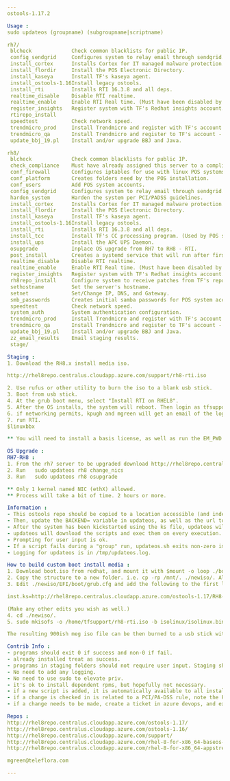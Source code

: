 ```yaml
---
ostools-1.17.2

Usage :
sudo updateos (groupname) (subgroupname|scriptname)

rh7/
 blcheck             Check common blacklists for public IP.
 config_sendgrid     Configures system to relay email through sendgrid. Need A
 install_cortex      Installs Cortex for IT managed malware protection.
 install_flordir     Install the POS Electronic Directory.
 install_kaseya      Install TF's kaseya agent.
 install_ostools-1.16Install legacy ostools.
 install_rti         Installs RTI 16.3.8 and all deps.
 realtime_disable    Disable RTI realtime.
 realtime_enable     Enable RTI Real time. (Must have been disabled by updateos
 register_insights   Register system with TF's Redhat insights account.
 rtirepo_install     
 speedtest           Check network speed.
 trendmicro_prod     Install Trendmicro and register with TF's account - produc
 trendmicro_qa       Install Trendmicro and register to TF's account - qa folde
 update_bbj_19.pl    Install and/or upgrade BBJ and Java.

rh8/
 blcheck             Check common blacklists for public IP.
 check_compliance    Must have already assigned this server to a compliance pro
 conf_firewall       Configures iptables for use with linux POS systems.
 conf_platform       Creates folders need by the POS installation.
 conf_users          Add POS system accounts.
 config_sendgrid     Configures system to relay email through sendgrid. Need A
 harden_system       Harden the system per PCI/PADSS guidelines.
 install_cortex      Installs Cortex for IT managed malware protection.
 install_flordir     Install the POS Electronic Directory.
 install_kaseya      Install TF's kaseya agent.
 install_ostools-1.16Install legacy ostools.
 install_rti         Installs RTI 16.3.8 and all deps.
 install_tcc         Install TF's CC processing program. (Used by POS software)
 install_ups         Install the APC UPS Daemon.
 osupgrade           Inplace OS upgrade from RH7 to RH8 - RTI.
 post_install        Creates a systemd service that will run after first reboot
 realtime_disable    Disable RTI realtime.
 realtime_enable     Enable RTI Real time. (Must have been disabled by updateos
 register_insights   Register system with TF's Redhat insights account.
 rh8repo_install     Configure system to receive patches from TF's repo server.
 sethostname         Set the server's hostname.
 setnet              Set/Change IP, DNS, and Gateway.
 smb_passwords       Creates initial samba passwords for POS system accounts.
 speedtest           Check network speed.
 system_auth         System authentication configuration.
 trendmicro_prod     Install Trendmicro and register with TF's account - produc
 trendmicro_qa       Install Trendmicro and register to TF's account - qa folde
 update_bbj_19.pl    Install and/or upgrade BBJ and Java.
 zz_email_results    Email staging results.
 stage/

Staging :
1. Download the RH8.x install media iso.  

http://rhel8repo.centralus.cloudapp.azure.com/support/rh8-rti.iso

2. Use rufus or other utility to burn the iso to a blank usb stick.  
3. Boot from usb stick.  
4. At the grub boot menu, select "Install RTI on RHEL8".  
5. After the OS installs, the system will reboot. Then login as tfsupport - (normal daisy tfsupport password). You will be forced to change the tfsupport password on first login.  
6. if networking permits, kpugh and mgreen will get an email of the log file from the staging process.  
7. run RTI.
$linuxbbx

** You will need to install a basis license, as well as run the EM_PWD script to set the enterprise manager password.**

OS Upgrade :
RH7-RH8 :
1. From the rh7 server to be upgraded download http://rhel8repo.centralus.cloudapp.azure.com/ostools-1.17/updateos , make it executable, and place it in /bin.
2. Run   sudo updateos rh8 change_nics
3. Run   sudo updateos rh8 osupgrade

** Only 1 kernel named NIC (ethX) allowed.
** Process will take a bit of time. 2 hours or more.

Information :
- This ostools repo should be copied to a location accessible (and indexable) by httpd listing on port 80 to the outside world.
- Then, update the BACKEND= variable in updateos, as well as the url to the location of the updateos script, in the kickstart file(s).
- After the system has been kickstarted using the ks file, updateos will be availible  in the /bin folder.
- updateos will download the scripts and exec them on every execution.
- Prompting for user input is ok.
- If a script fails during a "group" run, updateos.sh exits non-zero immediately.
- Logging for updateos is in /tmp/updateos.log.

How to build custom boot install media :
1. Download boot.iso from redhat, and mount it with $mount -o loop ./boot.iso /mnt .
2. Copy the structure to a new folder. i.e. cp -rp /mnt/. ./newiso/. Also make sure to get /mnt/.discinfo.
3. Edit ./newiso/EFI/boot/grub.cfg and add the following to the first linux boot line

inst.ks=http://rhel8repo.centralus.cloudapp.azure.com/ostools-1.17/RH8-RTI-silent.ks inst.stage2=http://rhel8repo.centralus.cloudapp.azure.com/rhel-8-for-x86_64-baseos-rpms net.ifnames=0

(Make any other edits you wish as well.)
4. cd ./newiso/.
5. sudo mkisofs -o /home/tfsupport/rh8-rti.iso -b isolinux/isolinux.bin -c isolinux/boot.cat --no-emul-boot --boot-load-size 4 --boot-info-table -J -R -V "Teleflora Linux POS" .

The resulting 900ish meg iso file can be then burned to a usb stick with any utility. i.e. rufus.

Contrib Info :
- programs should exit 0 if success and non-0 if fail.
- already installed treat as success.
- programs in staging folders should not require user input. Staging should be a silent install.
- No need to add any logging.
- No need to use sudo to elevate priv.
- it's ok to install dependent rpms, but hopefully not necessary.
- if a new script is added, it is automatically available to all installations of ostools-1.17.
- if a change is checked in is related to a PCI/PA-DSS rule, note the PA-DSS rule in the commit info.
- if a change needs to be made, create a ticket in azure devops, and explain the details including the related pci rule etc.

Repos :
http://rhel8repo.centralus.cloudapp.azure.com/ostools-1.17/
http://rhel8repo.centralus.cloudapp.azure.com/ostools-1.16/
http://rhel8repo.centralus.cloudapp.azure.com/support/
http://rhel8repo.centralus.cloudapp.azure.com/rhel-8-for-x86_64-baseos-rpms/
http://rhel8repo.centralus.cloudapp.azure.com/rhel-8-for-x86_64-appstream-rpms/

mgreen@teleflora.com

---
```

